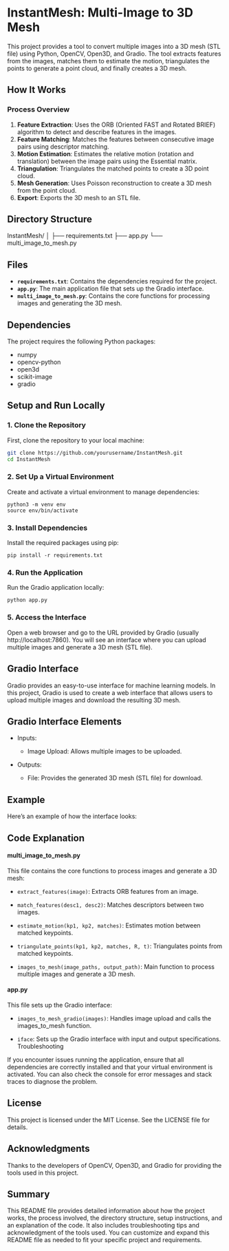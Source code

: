 # InstantMesh: Multi-Image to 3D Mesh

This project provides a tool to convert multiple images into a 3D mesh (STL file) using Python, OpenCV, Open3D, and Gradio. The tool extracts features from the images, matches them to estimate the motion, triangulates the points to generate a point cloud, and finally creates a 3D mesh.

## How It Works

### Process Overview

1. **Feature Extraction**: Uses the ORB (Oriented FAST and Rotated BRIEF) algorithm to detect and describe features in the images.
2. **Feature Matching**: Matches the features between consecutive image pairs using descriptor matching.
3. **Motion Estimation**: Estimates the relative motion (rotation and translation) between the image pairs using the Essential matrix.
4. **Triangulation**: Triangulates the matched points to create a 3D point cloud.
5. **Mesh Generation**: Uses Poisson reconstruction to create a 3D mesh from the point cloud.
6. **Export**: Exports the 3D mesh to an STL file.

## Directory Structure

InstantMesh/
│
├── requirements.txt
├── app.py
└── multi_image_to_mesh.py


## Files

- **`requirements.txt`**: Contains the dependencies required for the project.
- **`app.py`**: The main application file that sets up the Gradio interface.
- **`multi_image_to_mesh.py`**: Contains the core functions for processing images and generating the 3D mesh.

## Dependencies

The project requires the following Python packages:
- numpy
- opencv-python
- open3d
- scikit-image
- gradio

## Setup and Run Locally

### 1. Clone the Repository

First, clone the repository to your local machine:

```bash
git clone https://github.com/yourusername/InstantMesh.git
cd InstantMesh
```

### 2. Set Up a Virtual Environment
Create and activate a virtual environment to manage dependencies:

```
python3 -m venv env
source env/bin/activate
```

### 3. Install Dependencies
Install the required packages using pip:

```
pip install -r requirements.txt
```

### 4. Run the Application
Run the Gradio application locally:

```
python app.py
```

### 5. Access the Interface
Open a web browser and go to the URL provided by Gradio (usually http://localhost:7860). You will see an interface where you can upload multiple images and generate a 3D mesh (STL file).

## Gradio Interface

Gradio provides an easy-to-use interface for machine learning models. In this project, Gradio is used to create a web interface that allows users to upload multiple images and download the resulting 3D mesh.

## Gradio Interface Elements
* Inputs:
  * Image Upload: Allows multiple images to be uploaded.

* Outputs:
  * File: Provides the generated 3D mesh (STL file) for download.

## Example

Here’s an example of how the interface looks:

## Code Explanation

#### multi_image_to_mesh.py
This file contains the core functions to process images and generate a 3D mesh:

* `extract_features(image)`: Extracts ORB features from an image.

* `match_features(desc1, desc2)`: Matches descriptors between two images.

* `estimate_motion(kp1, kp2, matches)`: Estimates motion between matched keypoints.

* `triangulate_points(kp1, kp2, matches, R, t)`: Triangulates points from matched keypoints.

* `images_to_mesh(image_paths, output_path)`: Main function to process multiple images and generate a 3D mesh.

#### app.py
This file sets up the Gradio interface:

* `images_to_mesh_gradio(images)`: Handles image upload and calls the images_to_mesh function.

* `iface`: Sets up the Gradio interface with input and output specifications.
Troubleshooting

If you encounter issues running the application, ensure that all dependencies are correctly installed and that your virtual environment is activated. You can also check the console for error messages and stack traces to diagnose the problem.

## License

This project is licensed under the MIT License. See the LICENSE file for details.

## Acknowledgments

Thanks to the developers of OpenCV, Open3D, and Gradio for providing the tools used in this project.

## Summary

This README file provides detailed information about how the project works, the process involved, the directory structure, setup instructions, and an explanation of the code. It also includes troubleshooting tips and acknowledgment of the tools used. You can customize and expand this README file as needed to fit your specific project and requirements.

